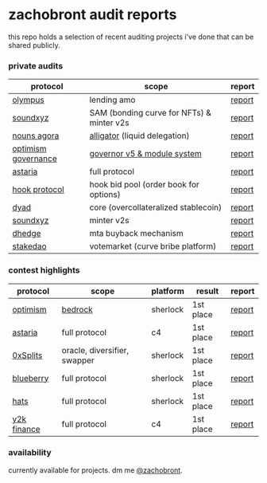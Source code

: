 # zachobront audit reports

this repo holds a selection of recent auditing projects i've done that can be shared publicly.

### private audits

| protocol | scope | report |
| ---- | ---- | ---------|
| [olympus](https://www.olympusdao.finance/) | lending amo | [report](reports/olympus-lending-amo.md)
| [soundxyz](https://sound.xyz/) | SAM (bonding curve for NFTs) & minter v2s | [report](reports/sound.md) |
| [nouns agora](https://www.nounsagora.com/) | [alligator](https://github.com/voteagora/liquid-delegator/) (liquid delegation) | [report](reports/alligator.md) |
| [optimism governance](https://optimism.io/) | [governor v5 & module system](https://github.com/voteagora/optimism-gov/) | [report](reports/optgov.md) |
| [astaria](https://astaria.xyz/) | full protocol | [report](reports/astaria.pdf) |
| [hook protocol](http://hook.xyz/) | hook bid pool (order book for options) | [report](reports/hook.md) |
| [dyad](https://members.delphidigital.io/reports/exploring-dyad-a-new-approach-to-decentralized-stablecoins/#sneak-peek) | core (overcollateralized stablecoin) | [report](reports/dyad.md) |
| [soundxyz](https://sound.xyz/) | minter v2s | [report](reports/sound2.md) |
| [dhedge](https://www.dhedge.org/) | mta buyback mechanism | [report](reports/dhedge.md) |
| [stakedao](https://stakedao.org/) | votemarket (curve bribe platform) | [report](reports/stakedao.md) |

### contest highlights

| protocol | scope | platform | result | report |
| ---- | ---- | --------- | --------- | --------- |
| [optimism](https://www.optimism.io/) | [bedrock](https://community.optimism.io/docs/developers/bedrock/explainer/) | sherlock | 1st place | [report](https://github.com/sherlock-audit/2023-01-optimism-judging) |
| [astaria](https://astaria.xyz/) | full protocol | c4 | 1st place | [report](https://code4rena.com/reports/2023-01-astaria) |
| [0xSplits](https://www.0xsplits.xyz/) | oracle, diversifier, swapper | sherlock | 1st place | [report](https://github.com/sherlock-audit/2023-04-splits-judging/) |
| [blueberry](https://www.blueberry.garden/) | full protocol | sherlock | 1st place | [report](https://github.com/sherlock-audit/2023-02-blueberry-judging) |
| [hats](https://www.hatsprotocol.xyz/) | full protocol | sherlock | 1st place | [report](https://github.com/sherlock-audit/2023-02-hats-judging/) |
| [y2k finance](https://www.y2k.finance/) | full protocol | c4 | 1st place | [report](https://code4rena.com/reports/2022-09-y2k-finance) |

### availability

currently available for projects. dm me [@zachobront](http://twitter.com/zachobront).
